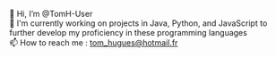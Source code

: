 👋 Hi, I’m @TomH-User <br>
🌱 I'm currently working on projects in Java, Python, and JavaScript to further develop my proficiency in these programming languages <br>
📫 How to reach me : tom_hugues@hotmail.fr <br>
